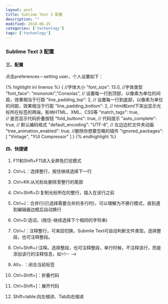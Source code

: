 ```yaml
---
layout: post
title: Sublime Text 3 配置
description: ""
modified: 2018-06-25
categories: ['techonlogy']
tags: ['techonlogy']
---
```


### Sublime Text 3 配置

#### 三、配置
点击preferences－setting user，个人设置如下：

{% highlight ini linenos %}
{
    //字体大小
    "font_size": 13.0,
    //字体类型
    "font_face": "mononoki","Consolas",
    // 设置每一行到顶部，以像素为单位的间距，效果相当于行距
    "line_padding_top": 2,
    // 设置每一行到底部，以像素为单位的间距，效果相当于行距
    "line_padding_bottom": 2,
    // html和xml下突出显示光标所在标签的两端，影响HTML、XML、CSS等
    "match_tags": true,    
    // 是否显示代码折叠按钮
    "fold_buttons": true,
    // 代码提示
    "auto_complete": true,
    // 默认编码格式
    "default_encoding": "UTF-8",
    // 左边边栏文件夹动画
    "tree_animation_enabled": true,
    //删除你想要忽略的插件
    "ignored_packages":
    [
        "Vintage",
        "YUI Compressor"
    ]
}
{% endhighlight %}


#### 四、快捷键
1. F11和Shift+F11进入全屏免打扰模式

1. Ctrl+L：选择整行，按住继续选择下一行

1. Ctrl+KK:从光标处删除至整行的尾部

1. Ctrl+Shift+D:复制光标所在的整行，插入在该行之前

1. Ctrl+J：合并行(已选择需要合并的多行时)，可以理解为不换行模式，直到遇到编辑器边框后自动换行

1. Ctrl+D:选词，(按住-继续选择下个相同的字符串)

1. Ctrl+/：注释整行，可来回切换，Submlie Text可自动判断文件类型。选择整段，也可注释整段。

1. Ctrl+Shift+/:注释。选择整段，也可注释整段，单行时候，不注释该行，而是添加该行的注释信息，如\<!--  -->

1. Alt+. ：闭合当前标签

1. Ctrl+Shift+[：折叠代码

1. Ctrl+Shift+]：展开代码

1. Shift+table:向左缩进、Tab向右缩进
